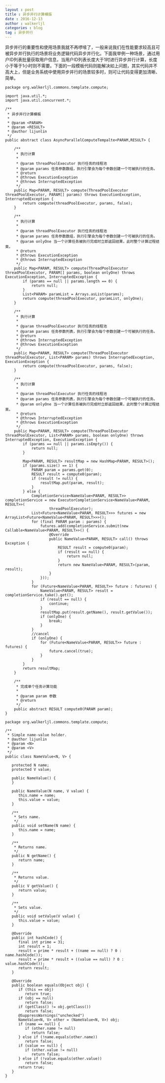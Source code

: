 ```yaml
---
layout : post
title : 异步并行计算模版
date : 2016-12-13
author : walkerljl
categories : blog
tag : 异步并行
---
```


异步并行的重要性和使用场景我就不再啰嗦了，一般来说我们在性能要求较高且可被异步并行执行的场景将业务逻辑代码异步并行化。下面我举例一种场景，通过用户ID列表批量获取用户信息，当用户ID列表长度大于1时进行异步并行计算，长度小于等于1小时则不需要。下面的一段模板代码则能解决如上问题，其实代码并不高大上，但是业务系统中使用异步并行的场景较多时，则可让代码变得更加清晰、简单。

    package org.walkerljl.commons.template.compute;

    import java.util.*;
    import java.util.concurrent.*;

    /**
     * 异步并行计算模板
     *
     * @param <PARAM>
     * @param <RESULT>
     * @author lijunlin
     */
    public abstract class AsyncParallelComputeTempalte<PARAM,RESULT> {

        /**
         * 执行计算
         *
         * @param threadPoolExecutor 执行任务的线程池
         * @param params 任务参数数组，执行引擎会为每个参数创建一个可被执行的任务。
         * @return
         * @throws ExecutionException
         * @throws InterruptedException
         */
        public Map<PARAM, RESULT> compute(ThreadPoolExecutor threadPoolExecutor, PARAM[] params) throws ExecutionException, InterruptedException {
            return compute(threadPoolExecutor, params, false);
        }

        /**
         * 执行计算
         *
         * @param threadPoolExecutor 执行任务的线程池
         * @param params 任务参数数组，执行引擎会为每个参数创建一个可被执行的任务。
         * @param onlyOne 当一个计算任务被执行完成时立即返回结果，此时整个计算过程结束。
         * @return
         * @throws ExecutionException
         * @throws InterruptedException
         */
        public Map<PARAM, RESULT> compute(ThreadPoolExecutor threadPoolExecutor, PARAM[] params, boolean onlyOne) throws ExecutionException, InterruptedException {
            if (params == null || params.length == 0) {
                return null;
            }
            List<PARAM> paramList = Arrays.asList(params);
            return compute(threadPoolExecutor, paramList, onlyOne);
        }

        /**
         * 执行计算
         *
         * @param threadPoolExecutor 执行任务的线程池
         * @param params 任务参数列表，执行引擎会为每个参数创建一个可被执行的任务。
         * @return
         * @throws InterruptedException
         * @throws ExecutionException
         */
        public Map<PARAM, RESULT> compute(ThreadPoolExecutor threadPoolExecutor, List<PARAM> params) throws InterruptedException, ExecutionException {
            return compute(threadPoolExecutor, params, false);
        }

        /**
         * 执行计算
         *
         * @param threadPoolExecutor 执行任务的线程池
         * @param params 任务参数列表，执行引擎会为每个参数创建一个可被执行的任务。
         * @param onlyOne 当一个计算任务被执行完成时立即返回结果，此时整个计算过程结束。
         * @return
         * @throws InterruptedException
         * @throws ExecutionException
         */
        public Map<PARAM, RESULT> compute(ThreadPoolExecutor threadPoolExecutor, List<PARAM> params, boolean onlyOne) throws InterruptedException, ExecutionException {
            if (params == null || params.isEmpty()) {
                return null;
            }

            Map<PARAM, RESULT> resultMap = new HashMap<PARAM, RESULT>();
            if (params.size() == 1) {
                PARAM param = params.get(0);
                RESULT result = compute0(param);
                if (result != null) {
                    resultMap.put(param, result);
                }
            } else {
                CompletionService<NameValue<PARAM, RESULT>> completionService = new ExecutorCompletionService<NameValue<PARAM, RESULT>>(
                        threadPoolExecutor);
                List<Future<NameValue<PARAM, RESULT>>> futures = new ArrayList<Future<NameValue<PARAM, RESULT>>>();
                for (final PARAM param : params) {
                    futures.add(completionService.submit(new Callable<NameValue<PARAM, RESULT>>() {
                        @Override
                        public NameValue<PARAM, RESULT> call() throws Exception {
                            RESULT result = compute0(param);
                            if (result == null) {
                                return null;
                            }
                            return new NameValue<PARAM, RESULT>(param, result);
                        }
                    }));
                }
                for (Future<NameValue<PARAM, RESULT>> future : futures) {
                    NameValue<PARAM, RESULT> result = completionService.take().get();
                    if (result == null) {
                        continue;
                    }
                    resultMap.put(result.getName(), result.getValue());
                    if (onlyOne) {
                        break;
                    }
                }
                //cancel
                if (onlyOne) {
                    for (Future<NameValue<PARAM, RESULT>> future : futures) {
                        future.cancel(true);
                    }
                }
            }
            return resultMap;
        }

        /**
         * 完成单个任务计算功能
         *
         * @param param 参数
         * @return
         */
        public abstract RESULT compute0(PARAM param);
    }

    package org.walkerljl.commons.template.compute;

    /**
     * Simple name-value holder.
     * @author lijunlin
     * @param <N>
     * @param <V>
     */
    public class NameValue<N, V> {

       protected N name;
       protected V value;

       public NameValue() {
       }

       public NameValue(N name, V value) {
          this.name = name;
          this.value = value;
       }

       /**
        * Sets name.
        */
       public void setName(N name) {
          this.name = name;
       }

       /**
        * Returns name.
        */
       public N getName() {
          return name;
       }

       /**
        * Returns value.
        */
       public V getValue() {
          return value;
       }

       /**
        * Sets value.
        */
       public void setValue(V value) {
          this.value = value;
       }

       @Override
       public int hashCode() {
          final int prime = 31;
          int result = 1;
          result = prime * result + ((name == null) ? 0 : name.hashCode());
          result = prime * result + ((value == null) ? 0 : value.hashCode());
          return result;
       }

       @Override
       public boolean equals(Object obj) {
          if (this == obj)
             return true;
          if (obj == null)
             return false;
          if (getClass() != obj.getClass())
             return false;
          @SuppressWarnings("unchecked")
          NameValue<N, V> other = (NameValue<N, V>) obj;
          if (name == null) {
             if (other.name != null)
                return false;
          } else if (!name.equals(other.name))
             return false;
          if (value == null) {
             if (other.value != null)
                return false;
          } else if (!value.equals(other.value))
             return false;
          return true;
       }
    }
